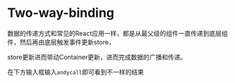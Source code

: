 # Two-way-binding

数据的传递方式和常见的React应用一样，都是从最父级的组件一直传递到底层组件，然后再由底层触发事件更新store，

store更新进而带动Container更新，进而完成数据的广播和传递。

在下方输入框输入`andycall`即可看到不一样的结果
